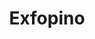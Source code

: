 ---
id: "exfopino"
image: 
  src: "/src/images/exfopino.png"
  alt: "exfopino web"
title: "Exfopino"
location: "Pontevedra, Spain"
year: "2020"
platform: "Wordpress"
show_title: true
secondary_link: { text: "", href: ""}
tech: "Elementor"
url: "https://exfopino.es"
description: Discover the wondrs of this sawmill and wood work station in the north of Spain. Explore custom made wood products and the excellence of woodwork
            while navigating through this site. Developed with the latests versions of Wordpress and elementor the website offers a great user experience up the
            most recent web standards. The user demanded to be able to introduce his own content and replace existing features and thus the need of Wordpress. There is custom JS
            and CSS as needed across the site.
---